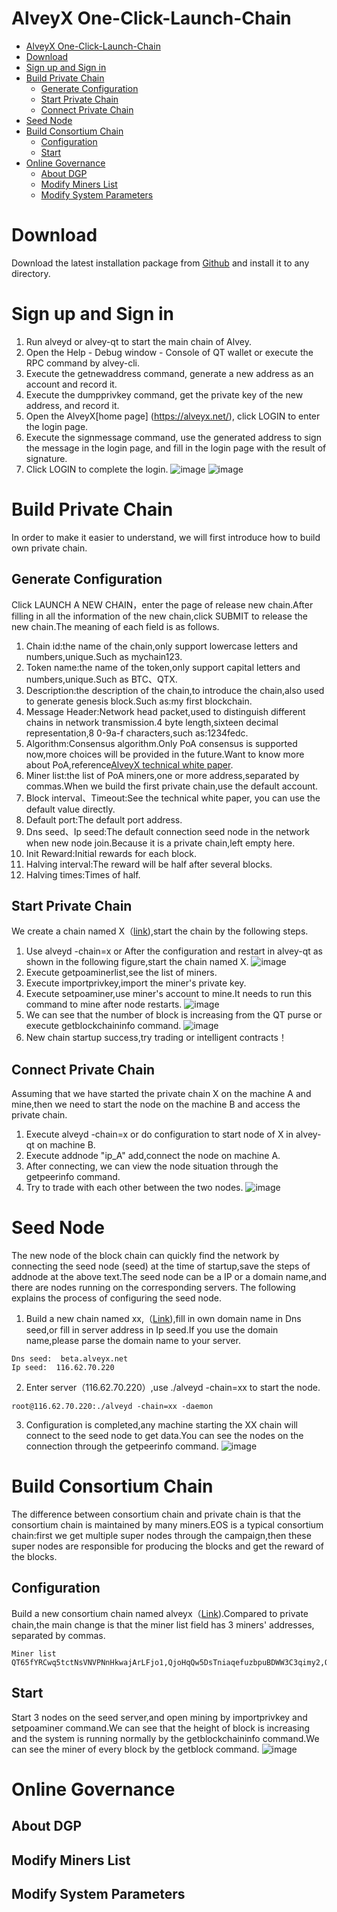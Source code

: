 # AlveyX One-Click-Launch-Chain

- [AlveyX One-Click-Launch-Chain](#alveyx-one-click-launch-chain)
- [Download](#download)
- [Sign up and Sign in](#sign-up-and-sign-in)
- [Build Private Chain](#build-private-chain)
    - [Generate Configuration](#generate-configuration)
    - [Start Private Chain](#start-private-chain)
    - [Connect Private Chain](#connect-private-chain)
- [Seed Node](#seed-node)
- [Build Consortium Chain](#build-consortium-chain)
    - [Configuration](#configuration)
    - [Start](#start)
- [Online Governance](#online-governance)
    - [About DGP](#about-dgp)
    - [Modify Miners List](#modify-miners-list)
    - [Modify System Parameters](#modify-system-parameters)

# Download
Download the latest installation package from [Github](https://github.com/alveyproject/alvey-enterprise/releases) and install it to any directory.

# Sign up and Sign in
1. Run alveyd or alvey-qt to start the main chain of Alvey.
2. Open the Help - Debug window - Console of QT wallet or execute the RPC command by alvey-cli.
3. Execute the getnewaddress command, generate a new address as an account and record it.
4. Execute the dumpprivkey command, get the private key of the new address, and record it.
5. Open the AlveyX[home page] (https://alveyx.net/), click LOGIN to enter the login page.
6. Execute the signmessage command, use the generated address to sign the message in the login page, and fill in the login page with the result of signature.
7. Click LOGIN to complete the login.
![image](3.jpg)
![image](4.jpg)

# Build Private Chain
In order to make it easier to understand, we will first introduce how to build own private chain.

## Generate Configuration
Click LAUNCH A NEW CHAIN，enter the page of release new chain.After filling in all the information of the new chain,click SUBMIT to release the new chain.The meaning of each field is as follows.
1. Chain id:the name of the chain,only support lowercase letters and numbers,unique.Such as mychain123.
2. Token name:the name of the token,only support capital letters and numbers,unique.Such as BTC、QTX.
3. Description:the description of the chain,to introduce the chain,also used to generate genesis block.Such as:my first blockchain.
4. Message Header:Network head packet,used to distinguish different chains in network transmission.4 byte length,sixteen decimal representation,8 0-9a-f characters,such as:1234fedc.
5. Algorithm:Consensus algorithm.Only PoA consensus is supported now,more choices will be provided in the future.Want to know more about PoA,reference[AlveyX technical white paper](https://docs.alveychain.com/zh/Technical-White-Paper-for-AlveyX/).
6. Miner list:the list of PoA miners,one or more address,separated by commas.When we build the first private chain,use the default account.
7. Block interval、Timeout:See the technical white paper, you can use the default value directly.
8. Default port:The default port address.
9. Dns seed、Ip seed:The default connection seed node in the network when new node join.Because it is a private chain,left empty here.
10. Init Reward:Initial rewards for each block.
11. Halving interval:The reward will be half after several blocks.
12. Halving times:Times of half.

## Start Private Chain
We create a chain named X（[link](https://alveyx.net/#/chain/view?chainId=x)),start the chain by the following steps.
1. Use alveyd -chain=x or After the configuration and restart in alvey-qt as shown in the following figure,start the chain named X.
![image](1.jpg)
2. Execute getpoaminerlist,see the list of miners.
3. Execute importprivkey,import the miner's private key.
4. Execute setpoaminer,use miner's account to mine.It needs to run this command to mine after node restarts.
![image](7.jpg)
5. We can see that the number of block is increasing from the QT purse or execute getblockchaininfo command.
![image](2.jpg)
6. New chain startup success,try trading or intelligent contracts！

## Connect Private Chain
Assuming that we have started the private chain X on the machine A and mine,then we need to start the node on the machine B and access the private chain.
1. Execute alveyd -chain=x or do configuration to start node of X in alvey-qt on machine B.
2. Execute addnode "ip_A" add,connect the node on machine A.
3. After connecting, we can view the node situation through the getpeerinfo command.
4. Try to trade with each other between the two nodes.
![image](8.jpg)

# Seed Node
The new node of the block chain can quickly find the network by connecting the seed node (seed) at the time of startup,save the steps of addnode at the above text.The seed node can be a IP or a domain name,and there are nodes running on the corresponding servers. The following explains the process of configuring the seed node.
1. Build a new chain named xx,（[Link](https://alveyx.net/#/chain/view?chainId=xx)),fill in own domain name in Dns seed,or fill in server address in Ip seed.If you use the domain name,please parse the domain name to your server.

```
Dns seed:  beta.alveyx.net
Ip seed:  116.62.70.220
```
2. Enter server（116.62.70.220）,use ./alveyd -chain=xx to start the node.
```
root@116.62.70.220:./alveyd -chain=xx -daemon
```
3. Configuration is completed,any machine starting the XX chain will connect to the seed node to get data.You can see the nodes on the connection through the getpeerinfo command.
![image](6.jpg)

# Build Consortium Chain
The difference between consortium chain and private chain is that the consortium chain is maintained by many miners.EOS is a typical consortium chain:first we get multiple super nodes through the campaign,then these super nodes are responsible for producing the blocks and get the reward of the blocks.

## Configuration
Build a new consortium chain named alveyx（[Link](https://alveyx.net/#/chain/view?chainId=alveyx)).Compared to private chain,the main change is that the miner list field has 3 miners' addresses, separated by commas.
```
Miner list
QT65fYRCwq5tctNsVNVPNnHkwajArLFjo1,QjoHqQw5DsTniaqefuzbpuBDWW3C3qimy2,QWWdLoiHnFSNCjibCyGwbQjwtSzK5Unef3
```

## Start
Start 3 nodes on the seed server,and open mining by importprivkey and setpoaminer command.We can see that the height of block is increasing and the system is running normally by the getblockchaininfo command.We can see the miner of every block by the getblock command.
![image](9.jpg)

# Online Governance
## About DGP
## Modify Miners List
## Modify System Parameters

